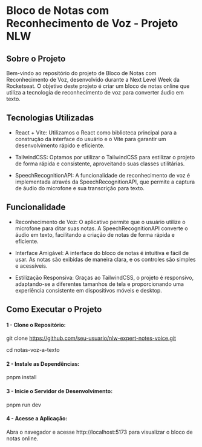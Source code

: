 
# Bloco de Notas com Reconhecimento de Voz - Projeto NLW

## Sobre o Projeto
Bem-vindo ao repositório do projeto de Bloco de Notas com Reconhecimento de Voz, desenvolvido durante a Next Level Week da Rocketseat. O objetivo deste projeto é criar um bloco de notas online que utiliza a tecnologia de reconhecimento de voz para converter áudio em texto.

## Tecnologias Utilizadas

- React + Vite: Utilizamos o React como biblioteca principal para a construção da interface do usuário e o Vite para garantir um desenvolvimento rápido e eficiente.

- TailwindCSS: Optamos por utilizar o TailwindCSS para estilizar o projeto de forma rápida e consistente, aproveitando suas classes utilitárias.

- SpeechRecognitionAPI: A funcionalidade de reconhecimento de voz é implementada através da SpeechRecognitionAPI, que permite a captura de áudio do microfone e sua transcrição para texto.

## Funcionalidade

- Reconhecimento de Voz: O aplicativo permite que o usuário utilize o microfone para ditar suas notas. A SpeechRecognitionAPI converte o áudio em texto, facilitando a criação de notas de forma rápida e eficiente.

- Interface Amigável: A interface do bloco de notas é intuitiva e fácil de usar. As notas são exibidas de maneira clara, e os controles são simples e acessíveis.

- Estilização Responsiva: Graças ao TailwindCSS, o projeto é responsivo, adaptando-se a diferentes tamanhos de tela e proporcionando uma experiência consistente em dispositivos móveis e desktop.

## Como Executar o Projeto

#### 1 - Clone o Repositório:

git clone https://github.com/seu-usuario/nlw-expert-notes-voice.git

cd notas-voz-a-texto

#### 2 - Instale as Dependências:

pnpm install

#### 3 - Inicie o Servidor de Desenvolvimento:

pnpm run dev

#### 4 - Acesse a Aplicação:

Abra o navegador e acesse http://localhost:5173 para visualizar o bloco de notas online.
